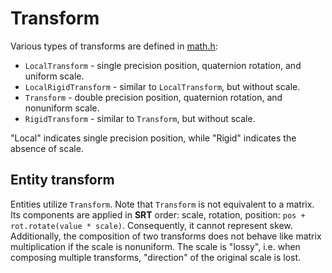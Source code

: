 # Transform

Various types of transforms are defined in [math.h](../src/core/math.h):

* `LocalTransform` - single precision position, quaternion rotation, and uniform scale.
* `LocalRigidTransform` - similar to `LocalTransform`, but without scale.
* `Transform` - double precision position, quaternion rotation, and nonuniform scale.
* `RigidTransform` - similar to `Transform`, but without scale.

"Local" indicates single precision position, while "Rigid" indicates the absence of scale.

## Entity transform

Entities utilize `Transform`. Note that `Transform` is not equivalent to a matrix. Its components are applied in **SRT** order: scale, rotation, position: `pos + rot.rotate(value * scale)`. Consequently, it cannot represent skew. Additionally, the composition of two transforms does not behave like matrix multiplication if the scale is nonuniform. The scale is "lossy", i.e. when composing multiple transforms, "direction" of the original scale is lost.